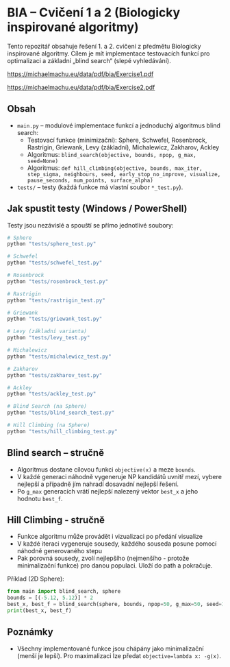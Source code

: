 # BIA – Cvičení 1 a 2 (Biologicky inspirované algoritmy)

Tento repozitář obsahuje řešení 1. a 2. cvičení z předmětu Biologicky inspirované algoritmy.
Cílem je mít implementace testovacích funkcí pro optimalizaci a základní „blind search“ (slepé vyhledávání).

https://michaelmachu.eu/data/pdf/bia/Exercise1.pdf

https://michaelmachu.eu/data/pdf/bia/Exercise2.pdf

## Obsah

-   `main.py` – modulové implementace funkcí a jednoduchý algoritmus blind search:
    -   Testovací funkce (minimizační): Sphere, Schwefel, Rosenbrock, Rastrigin, Griewank, Levy (základní), Michalewicz, Zakharov, Ackley
    -   Algoritmus: `blind_search(objective, bounds, npop, g_max, seed=None)`
    -   Algoritmus: `def hill_climbing(objective, bounds, max_iter, step_sigma, neighbours, seed, early_stop_no_improve, visualize, pause_seconds, num_points, surface_alpha)`
-   `tests/` – testy (každá funkce má vlastní soubor `*_test.py`).

## Jak spustit testy (Windows / PowerShell)

Testy jsou nezávislé a spouští se přímo jednotlivé soubory:

```powershell
# Sphere
python "tests/sphere_test.py"

# Schwefel
python "tests/schwefel_test.py"

# Rosenbrock
python "tests/rosenbrock_test.py"

# Rastrigin
python "tests/rastrigin_test.py"

# Griewank
python "tests/griewank_test.py"

# Levy (základní varianta)
python "tests/levy_test.py"

# Michalewicz
python "tests/michalewicz_test.py"

# Zakharov
python "tests/zakharov_test.py"

# Ackley
python "tests/ackley_test.py"

# Blind Search (na Sphere)
python "tests/blind_search_test.py"

# Hill Climbing (na Sphere)
python "tests/hill_climbing_test.py"
```

## Blind search – stručně

-   Algoritmus dostane cílovou funkci `objective(x)` a meze `bounds`.
-   V každé generaci náhodně vygeneruje NP kandidátů uvnitř mezí, vybere nejlepší a případně jím nahradí dosavadní nejlepší řešení.
-   Po `g_max` generacích vrátí nejlepší nalezený vektor `best_x` a jeho hodnotu `best_f`.

## Hill Climbing - stručně

-    Funkce algoritmu může provádět i vizualizaci po předání visualize
-    V každé iteraci vygeneruje sousedy, každého souseda posune pomocí náhodně generovaného stepu
-    Pak porovná sousedy, zvolí nejlepšího (nejmenšího - protože minimalizační funkce) pro danou populaci. Uloží do path a pokračuje.

Příklad (2D Sphere):

```python
from main import blind_search, sphere
bounds = [(-5.12, 5.12)] * 2
best_x, best_f = blind_search(sphere, bounds, npop=50, g_max=50, seed=123)
print(best_x, best_f)
```

## Poznámky

-   Všechny implementované funkce jsou chápány jako minimalizační (menší je lepší). Pro maximalizaci lze předat `objective=lambda x: -g(x)`.
